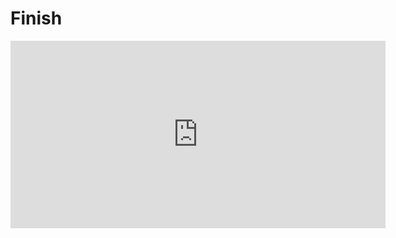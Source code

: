 # Finish

<iframe src="https://pusti.vercel.app"  style="height:300px;width:600px;border:none;" scrolling="no" title="Feedback App">

[Connect with me on Linkedin](https://www.linkedin.com/in/liptanbiswas/)

